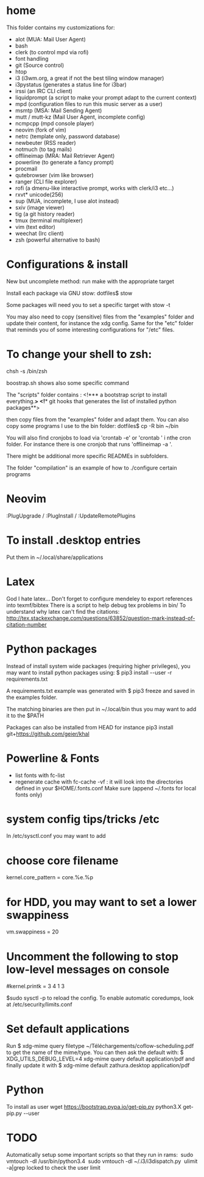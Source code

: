 home
====

This folder contains my customizations for:
* alot (MUA: Mail User Agent)
* bash
* clerk (to control mpd via rofi)
* font handling
* git (Source control)
* htop
* i3 (i3wm.org, a great if not the best tiling window manager)
* i3pystatus (generates a status line for i3bar)
* irssi (an IRC CLI client)
* liquidprompt (a script to make your prompt adapt to the current context)
* mpd (configuration files to run this music server as a user)
* msmtp (MSA: Mail Sending Agent)
* mutt / mutt-kz (Mail User Agent, incomplete config)
* ncmpcpp (mpd console player)
* neovim (fork of vim)
* netrc (template only, password database)
* newbeuter (RSS reader)
* notmuch (to tag mails)
* offlineimap (MRA: Mail Retriever Agent)
* powerline (to generate a fancy prompt)
* procmail
* qutebrowser (vim like browser)
* ranger (CLI file explorer)
* rofi (a dmenu-like interactive prompt, works with clerk/i3 etc...)
* rxvt* unicode(256)
* sup (MUA, incomplete, I use alot instead)
* sxiv (image viewer)
* tig (a git history reader)
* tmux (terminal multiplexer)
* vim (text editor)
* weechat (Irc client)
* zsh (powerful alternative to bash)

Configurations & install
====

New but uncomplete method: run make with the appropriate target

Install each package via GNU stow:
	dotfiles$ stow <PKG>

Some packages will need you to set a specific target with stow -t <TARGET> <PKG>

You may also need to copy (sensitive) files from the "examples" folder and update their content, for instance the xdg config.
Same for the "etc" folder that reminds you of some interesting configurations for "/etc" files.

To change your shell to zsh:
====
chsh -s /bin/zsh <login>

boostrap.sh shows also some specific command

The "scripts" folder contains :
<!***  a bootstrap script to install everything.**>
<!*** git hooks that generates the list of installed python packages**>

then copy files from the "examples" folder and adapt them.
You can also copy some programs I use to the bin folder:
	dotfiles$ cp -R bin ~/bin

You will also find cronjobs to load via 'crontab -e' or 'crontab <file>' i nthe cron folder. For instance there is one cronjob that runs 'offlineimap -a <account>'.

There might be additional more specific READMEs in subfolders.


The folder "compilation" is an example of how to ./configure certain programs

Neovim
====
:PlugUpgrade / :PlugInstall / :UpdateRemotePlugins


To install .desktop entries
====
Put them in
~/.local/share/applications

Latex
====
God I hate latex...
Don't forget to configure mendeley to export references into texmf/bibtex
There is a script to help debug tex problems in bin/
To understand why latex can't find the citations:
http://tex.stackexchange.com/questions/63852/question-mark-instead-of-citation-number

Python packages
====

Instead of install system wide packages (requiring higher privileges), you may want to install python packages using:
$ pip3 install --user -r requirements.txt

A requirements.txt example was generated with $ pip3 freeze and saved in the examples folder.

The matching binaries are then put in ~/.local/bin  thus you may want to add it to the $PATH

Packages can also be installed from HEAD
for instance pip3 install git+https://github.com/geier/khal

Powerline & Fonts
====

* list fonts with fc-list
* regenerate cache with fc-cache -vf : it will look into the directories defined in your $HOME/.fonts.conf
Make sure (append ~/.fonts for local fonts only)


system config tips/tricks /etc
===
In /etc/sysctl.conf you may want to add

# choose core filename
kernel.core_pattern = core.%e.%p

# for HDD, you may want to set a lower swappiness
vm.swappiness = 20

# Uncomment the following to stop low-level messages on console
#kernel.printk = 3 4 1 3

$sudo sysctl -p to reload the config.
To enable automatic coredumps, look at /etc/security/limits.conf

Set default applications
====
Run 
$ xdg-mime query filetype ~/Téléchargements/coflow-scheduling.pdf
to get the name of the mime/type. You can then ask the default with:
$ XDG_UTILS_DEBUG_LEVEL=4 xdg-mime query default application/pdf
and finally update it with
$ xdg-mime default zathura.desktop application/pdf


Python
====
To install as user
wget https://bootstrap.pypa.io/get-pip.py
python3.X get-pip.py --user

TODO
====
Automatically setup some important scripts so that they run in rams:
 sudo vmtouch -dl /usr/bin/python3.4
 sudo vmtouch -dl ~/.i3/i3dispatch.py
 ulimit -a|grep locked to check the user limit
